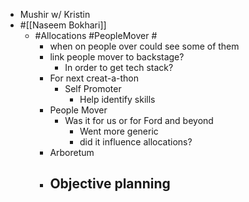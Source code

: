 - Mushir w/ Kristin
- #[[Naseem Bokhari]]
	- #Allocations #PeopleMover #
		- when on people over could see some of them
		- link people mover to backstage?
			- In order to get tech stack?
		- For next creat-a-thon
			- Self Promoter
				- Help identify skills
		- People Mover
			- Was it for us or for Ford and beyond
				- Went more generic
				- did it influence allocations?
		- Arboretum
		- Objective planning
			-